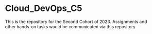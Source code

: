 # Cloud_DevOps_C5

This is the repository for the Second Cohort of 2023. Assignments and other hands-on tasks would be communicated via this repository
